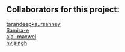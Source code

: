## Collaborators for this project:
[tarandeepkaursahney](https://github.com/tarandeepkaursahney)<br/>
[Samira-e](https://github.com/Samira-e)<br/>
[ajai-maxwel](https://github.com/ajai-maxwel)<br/>
[nvjsingh](https://github.com/nvjsingh)<br/>
